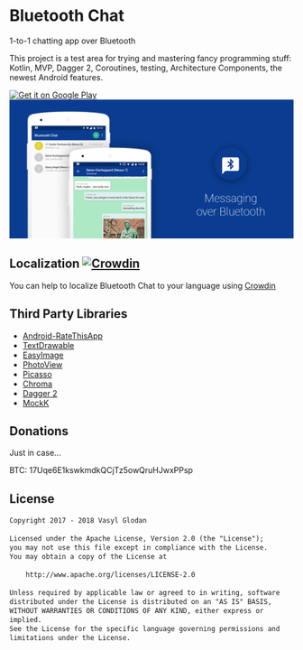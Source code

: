 # Bluetooth Chat

1-to-1 chatting app over Bluetooth

This project is a test area for trying and mastering fancy programming stuff: Kotlin, MVP, Dagger 2, Coroutines, testing, Architecture Components, the newest Android features.

<a href="https://play.google.com/store/apps/details?id=com.glodanif.bluetoothchat">
    <img alt="Get it on Google Play"
        height="80"
        src="https://play.google.com/intl/en_us/badges/images/generic/en_badge_web_generic.png" />
</a>

<img src="graphics/featured.png"/>

Localization [![Crowdin](https://d322cqt584bo4o.cloudfront.net/bluetoothchat/localized.svg)](https://crowdin.com/project/bluetoothchat)
--------
You can help to localize Bluetooth Chat to your language using [Crowdin](https://crowdin.com/project/bluetoothchat)

Third Party Libraries
--------
* [Android-RateThisApp](https://github.com/kobakei/Android-RateThisApp)
* [TextDrawable](https://github.com/amulyakhare/TextDrawable)
* [EasyImage](https://github.com/jkwiecien/EasyImage)
* [PhotoView](https://github.com/chrisbanes/PhotoView)
* [Picasso](https://github.com/square/picasso)
* [Chroma](https://github.com/ItsPriyesh/chroma)
* [Dagger 2](https://github.com/google/dagger)
* [MockK](https://github.com/oleksiyp/mockk)

Donations
--------
Just in case...

BTC: 17Uqe6E1kswkmdkQCjTz5owQruHJwxPPsp

License
--------
    Copyright 2017 - 2018 Vasyl Glodan

    Licensed under the Apache License, Version 2.0 (the "License");
    you may not use this file except in compliance with the License.
    You may obtain a copy of the License at

        http://www.apache.org/licenses/LICENSE-2.0

    Unless required by applicable law or agreed to in writing, software
    distributed under the License is distributed on an "AS IS" BASIS,
    WITHOUT WARRANTIES OR CONDITIONS OF ANY KIND, either express or implied.
    See the License for the specific language governing permissions and
    limitations under the License.
